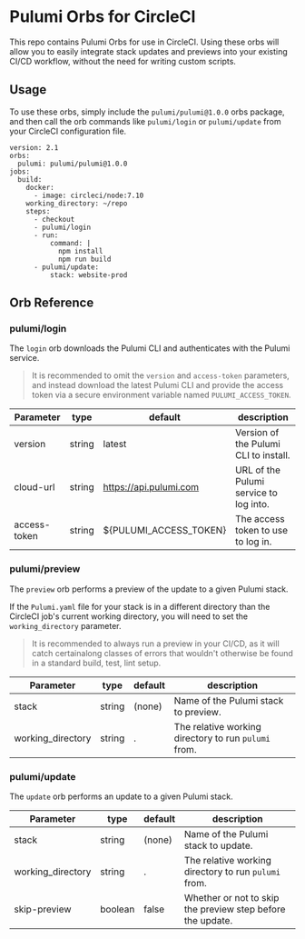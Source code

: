 # Pulumi Orbs for CircleCI

This repo contains Pulumi Orbs for use in CircleCI. Using these orbs
will allow you to easily integrate stack updates and previews into
your existing CI/CD workflow, without the need for writing custom
scripts.

## Usage

To use these orbs, simply include the `pulumi/pulumi@1.0.0` orbs package, and
then call the orb commands like `pulumi/login` or `pulumi/update` from your
CircleCI configuration file.

```
version: 2.1
orbs:
  pulumi: pulumi/pulumi@1.0.0
jobs:
  build:
    docker:
      - image: circleci/node:7.10
    working_directory: ~/repo
    steps:
      - checkout
      - pulumi/login
      - run:
          command: |
            npm install
            npm run build
      - pulumi/update:
          stack: website-prod
```

## Orb Reference

### pulumi/login

The `login` orb downloads the Pulumi CLI and authenticates with the Pulumi
service.

> It is recommended to omit the `version` and `access-token` parameters, and
> instead download the latest Pulumi CLI and provide the access token via a
> secure environment variable named `PULUMI_ACCESS_TOKEN`.

| Parameter         | type    | default     | description    |
|-------------------|---------|-------------|----------------|
| version           | string  | latest      | Version of the Pulumi CLI to install. |
| cloud-url         | string  | https://api.pulumi.com | URL of the Pulumi service to log into. |
| access-token      | string  | ${PULUMI_ACCESS_TOKEN} | The access token to use to log in. |

### pulumi/preview

The `preview` orb performs a preview of the update to a given Pulumi stack.

If the `Pulumi.yaml` file for your stack is in a different directory than the
CircleCI job's current working directory, you will need to set the `working_directory`
parameter.

> It is recommended to always run a preview in your CI/CD, as it will catch
> certainalong classes of errors that wouldn't otherwise be found in a standard
> build, test, lint setup.

| Parameter         | type    | default     | description    |
|-------------------|---------|-------------|----------------|
| stack           | string  | (none)      | Name of the Pulumi stack to preview. |
| working_directory | string | . | The relative working directory to run `pulumi` from. | 

### pulumi/update

The `update` orb performs an update to a given Pulumi stack.

| Parameter         | type    | default     | description    |
|-------------------|---------|-------------|----------------|
| stack           | string  | (none)      | Name of the Pulumi stack to update. |
| working_directory | string | . | The relative working directory to run `pulumi` from. | 
| skip-preview | boolean | false | Whether or not to skip the preview step before the update. | 
